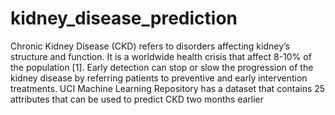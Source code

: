 # kidney_disease_prediction

Chronic Kidney Disease (CKD) refers to disorders affecting kidney’s structure and function.
It is a worldwide health crisis that affect 8-10% of the population [1]. Early detection can
stop or slow the progression of the kidney disease by referring patients to preventive and
early intervention treatments.
UCI Machine Learning Repository has a dataset that contains 25 attributes that can be used to
predict CKD two months earlier
